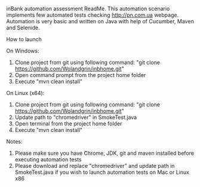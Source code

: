 inBank automation assessment ReadMe. This automation scenario implements few automated tests checking http://pn.com.ua webpage. Automation is very basic and written on Java with help of Cucumber, Maven and Selenide.

How to launch

On Windows:
1. Clone project from git using following command: "git clone https://github.com/Wolandgrin/inbhome.git"
2. Open command prompt from the project home folder
3. Execute "mvn clean install"

On Linux (x64):
1. Clone project from git using following command: "git clone https://github.com/Wolandgrin/inbhome.git"
2. Update path to "chromedriver" in SmokeTest.java
3. Open terminal from the project home folder
4. Execute "mvn clean install"

Notes:
1. Please make sure you have Chrome, JDK, git and maven installed before executing automation tests
2. Please download and replace "chromedriver" and update path in SmokeTest.java if you wish to launch automation tests on Mac or Linux x86
